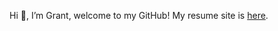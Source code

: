 Hi 👋, I’m Grant, welcome to my GitHub!
My resume site is [here](https://gsmithapps.github.io/GSmithApps/).



<!---
GSmithApps/GSmithApps is a ✨ special ✨ repository because its `README.md` (this file) appears on your GitHub profile.
You can click the Preview link to take a look at your changes.
--->
